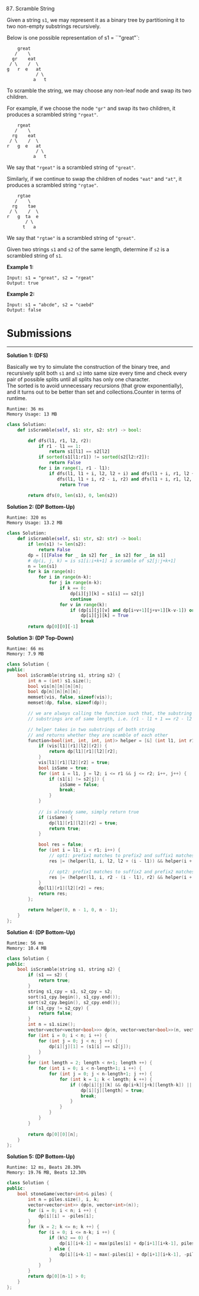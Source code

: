 87. Scramble String

Given a string `s1`, we may represent it as a binary tree by partitioning it to two non-empty substrings recursively.

Below is one possible representation of s1 = ``"great"`:

```
    great
   /    \
  gr    eat
 / \    /  \
g   r  e   at
           / \
          a   t
```

To scramble the string, we may choose any non-leaf node and swap its two children.

For example, if we choose the node `"gr"` and swap its two children, it produces a scrambled string `"rgeat"`.

```
    rgeat
   /    \
  rg    eat
 / \    /  \
r   g  e   at
           / \
          a   t
```

We say that `"rgeat"` is a scrambled string of `"great"`.

Similarly, if we continue to swap the children of nodes `"eat"` and `"at"`, it produces a scrambled string `"rgtae"`.

```
    rgtae
   /    \
  rg    tae
 / \    /  \
r   g  ta  e
       / \
      t   a
```

We say that `"rgtae"` is a scrambled string of `"great"`.

Given two strings `s1` and `s2` of the same length, determine if `s2` is a scrambled string of `s1`.

**Example 1:**
```
Input: s1 = "great", s2 = "rgeat"
Output: true
```

**Example 2:**
```
Input: s1 = "abcde", s2 = "caebd"
Output: false
```

# Submissions
---
**Solution 1: (DFS)**

Basically we try to simulate the construction of the binary tree, and recursively split both `s1` and `s2` into same size every time and check every pair of possible splits until all splits has only one character.  
The sorted is to avoid unnecessary recursions (that grow exponentially), and it turns out to be better than set and collections.Counter in terms of runtime.

```
Runtime: 36 ms
Memory Usage: 13 MB
```
```python
class Solution:
    def isScramble(self, s1: str, s2: str) -> bool:

        def dfs(l1, r1, l2, r2):
            if r1 - l1 == 1:
                return s1[l1] == s2[l2]
            if sorted(s1[l1:r1]) != sorted(s2[l2:r2]):
                return False
            for i in range(1, r1 - l1):
                if dfs(l1, l1 + i, l2, l2 + i) and dfs(l1 + i, r1, l2 + i, r2) or \
                   dfs(l1, l1 + i, r2 - i, r2) and dfs(l1 + i, r1, l2, r2 - i):
                    return True
                
        return dfs(0, len(s1), 0, len(s2))
```

**Solution 2: (DP Bottom-Up)**
```
Runtime: 320 ms
Memory Usage: 13.2 MB
```
```python
class Solution:
    def isScramble(self, s1: str, s2: str) -> bool:
        if len(s1) != len(s2):
            return False
        dp = [[[False for _ in s2] for _ in s2] for _ in s1]
        # dp(i, j, k) = is s1[i:i+k+1] a scramble of s2[j:j+k+1]
        n = len(s1)
        for k in range(n):
            for i in range(n-k):
                for j in range(n-k):
                    if k == 0:
                        dp[i][j][k] = s1[i] == s2[j]
                        continue
                    for v in range(k):
                        if (dp[i][j][v] and dp[i+v+1][j+v+1][k-v-1]) or (dp[i][j+k-v][v] and dp[i+v+1][j][k-v-1]):
                            dp[i][j][k] = True
                            break
        return dp[0][0][-1]
```

**Solution 3: (DP Top-Down)**
```
Runtime: 66 ms
Memory: 7.9 MB
```
```c++
class Solution {
public:
    bool isScramble(string s1, string s2) {
        int n = (int) s1.size();
        bool vis[n][n][n][n];
        bool dp[n][n][n][n];
        memset(vis, false, sizeof(vis));
        memset(dp, false, sizeof(dp));

        // we are always calling the function such that, the substring we are checking on both the
        // substrings are of same length, i.e. (r1 - l1 + 1 == r2 - l2 + 1)

        // helper takes in two substrings of both string
        // and returns whether they are scamble of each other
        function<bool(int, int, int, int)> helper = [&] (int l1, int r1, int l2, int r2) {
            if (vis[l1][r1][l2][r2]) {
                return dp[l1][r1][l2][r2];
            }
            vis[l1][r1][l2][r2] = true;
            bool isSame = true;
            for (int i = l1, j = l2; i <= r1 && j <= r2; i++, j++) {
                if (s1[i] != s2[j]) {
                    isSame = false;
                    break;
                }
            }
            
            // is already same, simply return true
            if (isSame) {
                dp[l1][r1][l2][r2] = true;
                return true;
            }

            bool res = false;
            for (int i = l1; i < r1; i++) {
                // opt1: prefix1 matches to prefix2 and suffix1 matches to suffix2
                res |= (helper(l1, i, l2, l2 + (i - l1)) && helper(i + 1, r1, l2 + (i - l1) + 1, r2));

                // opt2: prefix1 matches to suffix2 and prefix2 matches to suffix1
                res |= (helper(l1, i, r2 - (i - l1), r2) && helper(i + 1, r1, l2, r2 - (i - l1) - 1));
            }
            dp[l1][r1][l2][r2] = res;
            return res;
        };

        return helper(0, n - 1, 0, n - 1);
    }
};
```

**Solution 4: (DP Bottom-Up)**
```
Runtime: 56 ms
Memory: 10.4 MB
```
```c++
class Solution {
public:
    bool isScramble(string s1, string s2) {
        if (s1 == s2) {
            return true;
        }
        string s1_cpy = s1, s2_cpy = s2;
        sort(s1_cpy.begin(), s1_cpy.end());
        sort(s2_cpy.begin(), s2_cpy.end());
        if (s1_cpy != s2_cpy) {
            return false;
        }
        int n = s1.size();
        vector<vector<vector<bool>>> dp(n, vector<vector<bool>>(n, vector<bool>(n+1)));
        for (int i = 0; i < n; i ++) {
            for (int j = 0; j < n; j ++) {
                dp[i][j][1] = (s1[i] == s2[j]);
            }
        }
        for (int length = 2; length < n+1; length ++) {
            for (int i = 0; i < n-length+1; i ++) {
                for (int j = 0; j < n-length+1; j ++) {
                    for (int k = 1; k < length; k ++) {
                        if ((dp[i][j][k] && dp[i+k][j+k][length-k]) || (dp[i][j+length-k][k] && dp[i+k][j][length-k])) {
                            dp[i][j][length] = true;
                            break;
                        }
                    }
                }
            }
        }
        
        return dp[0][0][n];
    }
};
```

**Solution 5: (DP Bottom-Up)**
```
Runtime: 12 ms, Beats 28.30%
Memory: 19.76 MB, Beats 12.30%
```
```c++
class Solution {
public:
    bool stoneGame(vector<int>& piles) {
        int n = piles.size(), i, k;
        vector<vector<int>> dp(n, vector<int>(n));
        for (i = 0; i < n; i ++) {
            dp[i][i] = -piles[i];
        }
        for (k = 2; k <= n; k ++) {
            for (i = 0; i <= n-k; i ++) {
                if (k%2 == 0) {
                    dp[i][i+k-1] = max(piles[i] + dp[i+1][i+k-1], piles[i+k-1] + dp[i][i+k-2]);
                } else {
                    dp[i][i+k-1] = max(-piles[i] + dp[i+1][i+k-1], -piles[i+k-1] + dp[i][i+k-2]);
                }
            }
        }
        return dp[0][n-1] > 0;
    }
};
````
